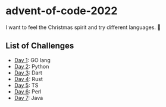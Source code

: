 # advent-of-code-2022
I want to feel the Christmas spirit and try different languages. 🎅


## List of Challenges

- [Day 1](https://adventofcode.com/2022/day/1): GO lang
- [Day 2](https://adventofcode.com/2022/day/2): Python
- [Day 3](https://adventofcode.com/2022/day/3): Dart
- [Day 4](https://adventofcode.com/2022/day/4): Rust
- [Day 5](https://adventofcode.com/2022/day/5): TS
- [Day 6](https://adventofcode.com/2022/day/6): Perl
- [Day 7](https://adventofcode.com/2022/day/7): Java
